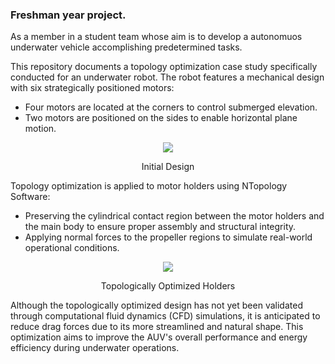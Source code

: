 ### Freshman year project. 
As a member in a student team whose aim is to develop a autonomuos underwater vehicle accomplishing predetermined tasks.

This repository documents a topology optimization case study specifically conducted for an underwater robot. The robot features a mechanical design with six strategically positioned motors:
- Four motors are located at the corners to control submerged elevation.
- Two motors are positioned on the sides to enable horizontal plane motion.

<p align="center"><img src="https://github.com/user-attachments/assets/21735671-55dd-43f3-af8a-4452d8fc2741" /></p>
<p align="center">Initial Design</p>

Topology optimization is applied to motor holders using NTopology Software:
- Preserving the cylindrical contact region between the motor holders and the main body to ensure proper assembly and structural integrity.
- Applying normal forces to the propeller regions to simulate real-world operational conditions.

<p align="center"><img src="https://github.com/user-attachments/assets/e516e84c-dcd0-4754-bba2-5075ec1cc158" /></p>
<p align="center">Topologically Optimized Holders</p>

Although the topologically optimized design has not yet been validated through computational fluid dynamics (CFD) simulations, it is anticipated to reduce drag forces due to its more
streamlined and natural shape. This optimization aims to improve the AUV's overall performance and energy efficiency during underwater operations.


